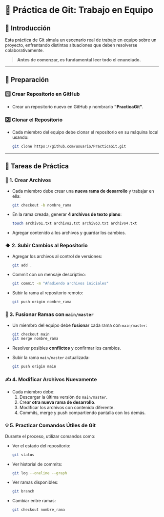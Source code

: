 # 🚀 Práctica de Git: Trabajo en Equipo

## 📌 Introducción

Esta práctica de Git simula un escenario real de trabajo en equipo sobre un proyecto, enfrentando distintas situaciones que deben resolverse colaborativamente.

> **Antes de comenzar, es fundamental leer todo el enunciado.**

---

## 🔧 Preparación

### 1️⃣ Crear Repositorio en GitHub

- Crear un repositorio nuevo en GitHub y nombrarlo **"PracticaGit"**.

### 2️⃣ Clonar el Repositorio

- Cada miembro del equipo debe clonar el repositorio en su máquina local usando:

  ```bash
  git clone https://github.com/usuario/PracticaGit.git
  ```

---

## 🎯 Tareas de Práctica

### 📂 1. Crear Archivos

- Cada miembro debe crear una **nueva rama de desarrollo** y trabajar en ella:

  ```bash
  git checkout -b nombre_rama
  ```

- En la rama creada, generar **4 archivos de texto plano**:

  ```bash
  touch archivo1.txt archivo2.txt archivo3.txt archivo4.txt
  ```

- Agregar contenido a los archivos y guardar los cambios.

### ⬆️ 2. Subir Cambios al Repositorio

- Agregar los archivos al control de versiones:

  ```bash
  git add .
  ```

- Commit con un mensaje descriptivo:

  ```bash
  git commit -m "Añadiendo archivos iniciales"
  ```

- Subir la rama al repositorio remoto:

  ```bash
  git push origin nombre_rama
  ```

### 🔄 3. Fusionar Ramas con `main/master`

- Un miembro del equipo debe **fusionar** cada rama con `main/master`:

  ```bash
  git checkout main
  git merge nombre_rama
  ```

- Resolver posibles **conflictos** y confirmar los cambios.
- Subir la rama `main/master` actualizada:

  ```bash
  git push origin main
  ```

### ✍️ 4. Modificar Archivos Nuevamente

- Cada miembro debe:
  1. Descargar la última versión de `main/master`.
  2. Crear **otra nueva rama de desarrollo**.
  3. Modificar los archivos con contenido diferente.
  4. Commits, merge y push compartiendo pantalla con los demás.

### 💡 5. Practicar Comandos Útiles de Git

Durante el proceso, utilizar comandos como:

- Ver el estado del repositorio:

  ```bash
  git status
  ```

- Ver historial de commits:

  ```bash
  git log --oneline --graph
  ```

- Ver ramas disponibles:

  ```bash
  git branch
  ```

- Cambiar entre ramas:

  ```bash
  git checkout nombre_rama
  ```
